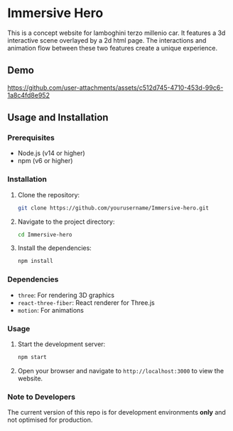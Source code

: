 # Immersive Hero

This is a concept website for lamboghini terzo millenio car. It features a 3d interactive scene overlayed by a 2d html page. The interactions and animation flow between these two features create a unique experience. 

## Demo

https://github.com/user-attachments/assets/c512d745-4710-453d-99c6-1a8c4fd8e952

## Usage and Installation

### Prerequisites

- Node.js (v14 or higher)
- npm (v6 or higher)

### Installation

1. Clone the repository:
    ```sh
    git clone https://github.com/yourusername/Immersive-hero.git
    ```
2. Navigate to the project directory:
    ```sh
    cd Immersive-hero
    ```
3. Install the dependencies:
    ```sh
    npm install
    ```

### Dependencies

- `three`: For rendering 3D graphics
- `react-three-fiber`: React renderer for Three.js
- `motion`: For animations

### Usage

1. Start the development server:
    ```sh
    npm start
    ```
2. Open your browser and navigate to `http://localhost:3000` to view the website.

### Note to Developers

The current version of this repo is for development environments **only** and not optimised for production. 
